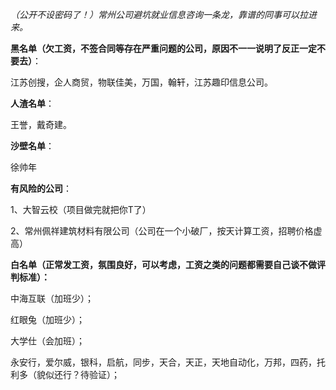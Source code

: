 *（公开不设密码了！）常州公司避坑就业信息咨询一条龙，靠谱的同事可以拉进来。*

**黑名单（欠工资，不签合同等存在严重问题的公司，原因不一一说明了反正一定不要去）**：

江苏创搜，企人商贸，物联佳美，万国，翰轩，江苏趣印信息公司。

**人渣名单**：

王誉，戴奇建。

**沙壁名单**：

徐帅年

**有风险的公司**：

1、大智云校（项目做完就把你T了）

2、常州佩祥建筑材料有限公司（公司在一个小破厂，按天计算工资，招聘价格虚高）

 

**白名单（正常发工资，氛围良好，可以考虑，工资之类的问题都需要自己谈不做评判标准）：**

中海互联（加班少）；

红眼兔（加班少）；

大学仕（会加班）；

永安行，爱尔威，银科，启航，同步，天合，天正，天地自动化，万邦，四药，托利多（貌似还行？待验证）；